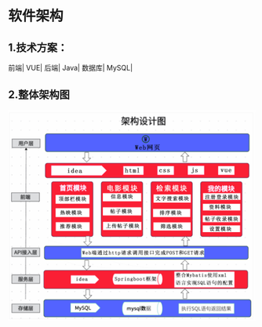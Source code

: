 # 软件架构
## 1.技术方案：

前端|	VUE|
后端|	Java|
数据库|	MySQL|

## 2.整体架构图                                          
![avatar](https://github.com/MyFilmClub/docs/blob/main/软件架构/架构图.png)
